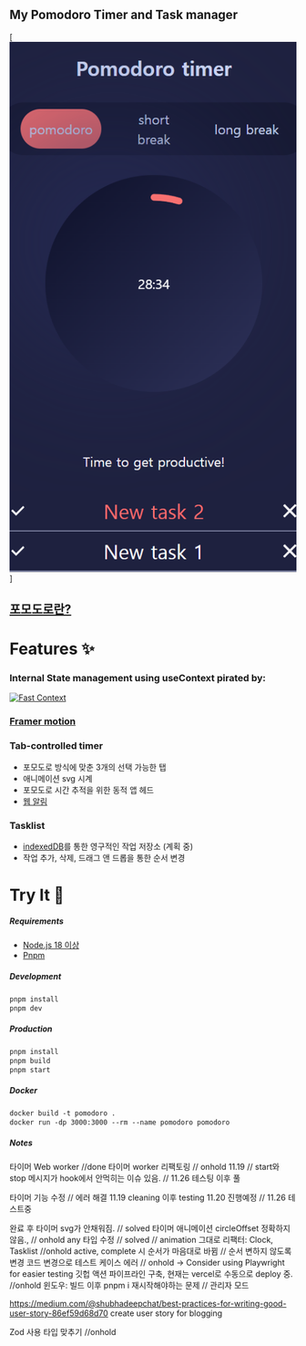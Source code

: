 ## **My Pomodoro Timer and Task manager**

[![포모도로 앱](./public/media/images/preview.png)]

## [포모도로란?](https://ko.wikipedia.org/wiki/%ED%8F%AC%EB%AA%A8%EB%8F%84%EB%A1%9C_%EA%B8%B0%EB%B2%95)

# Features ✨

### Internal State management using useContext pirated by:

[![Fast Context](https://img.youtube.com/vi/ZKlXqrcBx88/mqdefault.jpg)](https://www.youtube.com/watch?v=ZKlXqrcBx88&t=669s)

### [Framer motion](https://github.com/framer/motion)

### Tab-controlled timer

- 포모도로 방식에 맞춘 3개의 선택 가능한 탭
- 애니메이션 svg 시계
- 포모도로 시간 추적을 위한 동적 앱 헤드
- [웹 알림](https://developer.mozilla.org/en-US/docs/Web/API/Notification)

### Tasklist

- [indexedDB](https://developer.mozilla.org/en-US/docs/Web/API/IndexedDB_API)를 통한 영구적인 작업 저장소 (계획 중)
- 작업 추가, 삭제, 드래그 앤 드롭을 통한 순서 변경

# Try It 🚀

##### Requirements

- [Node.js 18 이상](https://nodejs.org/en/download/)
- [Pnpm](https://pnpm.io/)

##### Development

```
pnpm install
pnpm dev
```

##### Production

```
pnpm install
pnpm build
pnpm start
```

##### Docker

```
docker build -t pomodoro .
docker run -dp 3000:3000 --rm --name pomodoro pomodoro
```

##### Notes

타이머 Web worker //done
타이머 worker 리팩토링 // onhold 11.19 // start와 stop 메시지가 hook에서 안먹히는 이슈 있음. // 11.26 테스팅 이후 풀

타이머 기능 수정 // 에러 해결 11.19 cleaning 이후 testing 11.20 진행예정 // 11.26 테스트중

완료 후 타이머 svg가 안채워짐. // solved
타이머 애니메이션 circleOffset 정확하지 않음., // onhold
any 타입 수정 // solved // animation 그대로
리팩터: Clock, Tasklist //onhold
active, complete 시 순서가 마음대로 바뀜 // 순서 변하지 않도록 변경
코드 변경으로 테스트 케이스 에러 // onhold -> Consider using Playwright for easier testing
깃헙 액션 파이프라인 구축, 현재는 vercel로 수동으로 deploy 중. //onhold
윈도우: 빌드 이후 pnpm i 재시작해야하는 문제 // 관리자 모드

https://medium.com/@shubhadeepchat/best-practices-for-writing-good-user-story-86ef59d68d70
create user story for blogging

Zod 사용 타입 맞추기 //onhold
